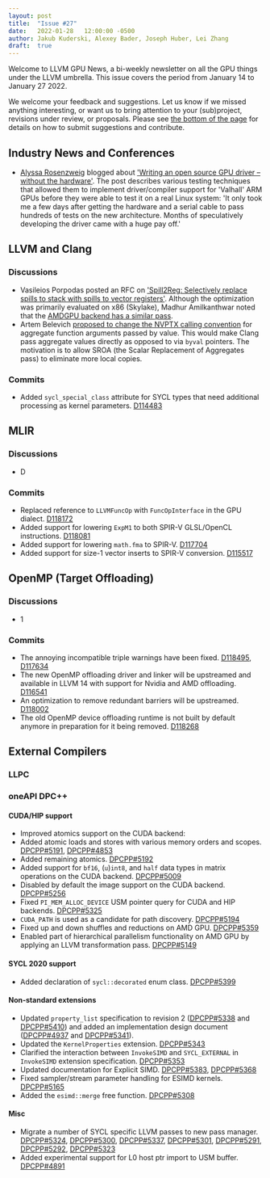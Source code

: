```yaml
---
layout: post
title:  "Issue #27"
date:   2022-01-28   12:00:00 -0500
author: Jakub Kuderski, Alexey Bader, Joseph Huber, Lei Zhang
draft:  true
---
```


Welcome to LLVM GPU News, a bi-weekly newsletter on all the GPU things under the LLVM umbrella.
This issue covers the period from January 14 to January 27 2022.

We welcome your feedback and suggestions. Let us know if we missed anything interesting, or want us to bring attention to your (sub)project, revisions under review, or proposals. Please see [the bottom of the page](https://llvm-gpu-news.github.io/about/) for details on how to submit suggestions and contribute.


## Industry News and Conferences

*  [Alyssa Rosenzweig](https://rosenzweig.io/) blogged about ['Writing an open source GPU driver – without the hardware'](https://www.collabora.com/news-and-blog/blog/2022/01/27/writing-an-open-source-gpu-driver-without-the-hardware/). The post describes various testing techniques that allowed them to implement driver/compiler support for 'Valhall' ARM GPUs before they were able to test it on a real Linux system: 'It only took me a few days after getting the hardware and a serial cable to pass hundreds of tests on the new architecture. Months of speculatively developing the driver came with a huge pay off.'


##  LLVM and Clang

### Discussions

*  Vasileios Porpodas posted an RFC on ['Spill2Reg: Selectively replace spills to stack with spills to vector registers'](https://lists.llvm.org/pipermail/llvm-dev/2022-January/154782.html). Although the optimization was primarily evaluated on x86 (Skylake), Madhur Amilkanthwar noted that the [AMDGPU backend has a similar pass](https://lists.llvm.org/pipermail/llvm-dev/2022-January/154806.html).
*  Artem Belevich [proposed to change the NVPTX calling convention](https://llvm.discourse.group/t/nvptx-calling-convention-for-aggregate-arguments-passed-by-value/5881) for aggregate function arguments passed by value. This would make Clang pass aggregate values directly as opposed to via `byval` pointers. The motivation is to allow SROA (the Scalar Replacement of Aggregates pass) to eliminate more local copies. 

### Commits

*  Added `sycl_special_class` attribute for SYCL types that need additional processing as kernel parameters. [D114483](https://reviews.llvm.org/D114483)


## MLIR

### Discussions

*  D

### Commits

*  Replaced reference to `LLVMFuncOp` with `FuncOpInterface` in the GPU dialect. [D118172](https://reviews.llvm.org/D118172)
*  Added support for lowering `ExpM1` to both SPIR-V GLSL/OpenCL instructions. [D118081](https://reviews.llvm.org/D118081)
*  Added support for lowering `math.fma` to SPIR-V. [D117704](https://reviews.llvm.org/D117704)
*  Added support for size-1 vector inserts to SPIR-V conversion. [D115517](https://reviews.llvm.org/D115517)


## OpenMP (Target Offloading)

### Discussions

*  1

### Commits

*  The annoying incompatible triple warnings have been fixed. [D118495](https://reviews.llvm.org/D118495), [D117634](https://reviews.llvm.org/D117634)
*  The new OpenMP offloading driver and linker will be upstreamed and available in LLVM 14 with support for Nvidia and AMD offloading. [D116541](https://reviews.llvm.org/D116541)
*  An optimization to remove redundant barriers will be upstreamed. [D118002](https://reviews.llvm.org/D118002)
*  The old OpenMP device offloading runtime is not built by default anymore in preparation for it being removed.  [D118268](https://reviews.llvm.org/D118268)


## External Compilers

### LLPC

### oneAPI DPC++

#### CUDA/HIP support

*  Improved atomics support on the CUDA backend:
  *  Added atomic loads and stores with various memory orders and scopes. [DPCPP#5191](https://github.com/intel/llvm/pull/5191), [DPCPP#4853](https://github.com/intel/llvm/pull/4853)
  *  Added remaining atomics. [DPCPP#5192](https://github.com/intel/llvm/pull/5192)
*  Added support for `bf16`, (`u`)`int8`, and `half` data types in matrix operations on the CUDA backend. [DPCPP#5009](https://github.com/intel/llvm/pull/5009)
*  Disabled by default the image support on the CUDA backend. [DPCPP#5256](https://github.com/intel/llvm/pull/5256)
*  Fixed `PI_MEM_ALLOC_DEVICE` USM pointer query for CUDA and HIP backends. [DPCPP#5325](https://github.com/intel/llvm/pull/5325)
*  `CUDA_PATH` is used as a candidate for path discovery. [DPCPP#5194](https://github.com/intel/llvm/pull/5194)
*  Fixed up and down shuffles and reductions on AMD GPU. [DPCPP#5359](https://github.com/intel/llvm/pull/5359)
*  Enabled part of hierarchical parallelism functionality on AMD GPU by applying an LLVM transformation pass.  [DPCPP#5149](https://github.com/intel/llvm/pull/5149)

#### SYCL 2020 support

*  Added declaration of `sycl::decorated` enum class. [DPCPP#5399](https://github.com/intel/llvm/pull/5399)

#### Non-standard extensions

*  Updated `property_list` specification to revision 2 ([DPCPP#5338](https://github.com/intel/llvm/pull/5338) and [DPCPP#5410](https://github.com/intel/llvm/pull/5410)) and added an implementation design document ([DPCPP#4937](https://github.com/intel/llvm/pull/4937) and [DPCPP#5341](https://github.com/intel/llvm/pull/5341)).
*  Updated the `KernelProperties` extension. [DPCPP#5343](https://github.com/intel/llvm/pull/5343)
*  Clarified the interaction between `InvokeSIMD` and `SYCL_EXTERNAL` in `InvokeSIMD` extension specification.  [DPCPP#5353](https://github.com/intel/llvm/pull/5353)
*  Updated documentation for Explicit SIMD. [DPCPP#5383](https://github.com/intel/llvm/pull/5383), [DPCPP#5368](https://github.com/intel/llvm/pull/5368)
*  Fixed sampler/stream parameter handling for ESIMD kernels. [DPCPP#5165](https://github.com/intel/llvm/pull/5165)
*  Added the `esimd::merge` free function. [DPCPP#5308](https://github.com/intel/llvm/pull/5308)

#### Misc

*  Migrate a number of SYCL specific LLVM passes to new pass manager. [DPCPP#5324](https://github.com/intel/llvm/pull/5324), [DPCPP#5300](https://github.com/intel/llvm/pull/5300), [DPCPP#5337](https://github.com/intel/llvm/pull/5337), [DPCPP#5301](https://github.com/intel/llvm/pull/5301), [DPCPP#5291](https://github.com/intel/llvm/pull/5291), [DPCPP#5292](https://github.com/intel/llvm/pull/5292), [DPCPP#5323](https://github.com/intel/llvm/pull/5323)
*  Added experimental support for L0 host ptr import to USM buffer. [DPCPP#4891](https://github.com/intel/llvm/pull/4891)
